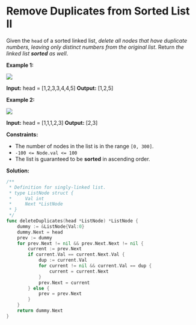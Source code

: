 # Remove Duplicates from Sorted List II

Given the  `head`  of a sorted linked list,  _delete all nodes that have duplicate numbers, leaving only distinct numbers from the original list_. Return  _the linked list  **sorted**  as well_.

**Example 1:**

![](https://assets.leetcode.com/uploads/2021/01/04/linkedlist1.jpg)

**Input:** head = [1,2,3,3,4,4,5]
**Output:** [1,2,5]

**Example 2:**

![](https://assets.leetcode.com/uploads/2021/01/04/linkedlist2.jpg)

**Input:** head = [1,1,1,2,3]
**Output:** [2,3]

**Constraints:**

-   The number of nodes in the list is in the range  `[0, 300]`.
-   `-100 <= Node.val <= 100`
-   The list is guaranteed to be  **sorted**  in ascending order.

**Solution:**

```go
/**
 * Definition for singly-linked list.
 * type ListNode struct {
 *     Val int
 *     Next *ListNode
 * }
 */
func deleteDuplicates(head *ListNode) *ListNode {
    dummy := &ListNode{Val:0}
    dummy.Next = head
    prev := dummy
    for prev.Next != nil && prev.Next.Next != nil {
        current := prev.Next
        if current.Val == current.Next.Val {
            dup := current.Val
            for current != nil && current.Val == dup {
                current = current.Next
            }
            prev.Next = current
        } else {
            prev = prev.Next   
        }
    }
    return dummy.Next
}
```